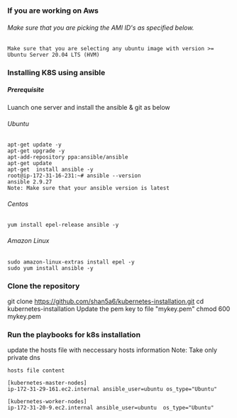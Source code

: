 ### If you are working on Aws 
###### Make sure that you are picking the AMI ID's as specified below.
```
Make sure that you are selecting any ubuntu image with version >= Ubuntu Server 20.04 LTS (HVM)
```
### Installing K8S using ansible 

##### Prerequisite 
Luanch one server and install the ansible & git as below
###### Ubuntu
```
apt-get update -y
apt-get upgrade -y
apt-add-repository ppa:ansible/ansible
apt-get update
apt-get  install ansible -y
root@ip-172-31-16-231:~# ansible --version
ansible 2.9.27
Note: Make sure that your ansible version is latest
```

###### Centos
```
yum install epel-release ansible -y
```
###### Amazon Linux
```
sudo amazon-linux-extras install epel -y
sudo yum install ansible -y
```

### Clone the repository 

git clone https://github.com/shan5a6/kubernetes-installation.git
cd kubernetes-installation
Update the pem key to file "mykey.pem"
chmod 600 mykey.pem

### Run the playbooks for k8s installation

update the hosts file with neccessary hosts information
Note: Take only private dns  

```
hosts file content 

[kubernetes-master-nodes]
ip-172-31-29-161.ec2.internal ansible_user=ubuntu os_type="Ubuntu"

[kubernetes-worker-nodes]
ip-172-31-20-9.ec2.internal ansible_user=ubuntu  os_type="Ubuntu"
```

